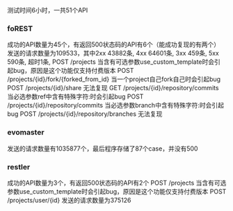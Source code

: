 测试时间6小时，一共51个API

### foREST

成功的API数量为45个，有返回500状态码的API有6个（能成功复现的有两个）
发送的请求数量为109533，其中2xx 43882条, 4xx 64601条, 3xx 459条, 5xx 590条, 超时1条,
POST /projects  当含有可选参数use_custom_template时会引起bug，原因是这个功能仅支持付费版本
POST /projects/{id}/fork/{forked_from_id} 当一个project自己fork自己时会引起bug
POST /projects/{id}/share 无法复现
GET /projects/{id}/repository/commits 当必选参数ref中含有特殊字符:时会引起bug
POST /projects/{id}/repository/commits 当必选参数branch中含有特殊字符:时会引起bug
POST /projects/{id}/repository/branches 无法复现
### evomaster

发送的请求数量有1035877个，最后程序存储了87个case，并没有500

### restler

成功的API数量为3个，有返回500状态码的API有2个
POST /projects  当含有可选参数use_custom_template时会引起bug，原因是这个功能仅支持付费版本
POST /projects/user/{id}
发送的请求数量为375126